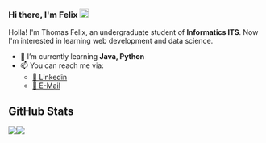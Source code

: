 ### Hi there, I'm Felix <img src="https://media.giphy.com/media/hvRJCLFzcasrR4ia7z/giphy.gif" width="18px">

Holla! I'm Thomas Felix, an undergraduate student of **Informatics ITS**. Now I'm interested in learning web development and data science.

- 🌱 I’m currently learning **Java, Python**
- 📫 You can reach me via:
  - [📘 Linkedin](https://www.linkedin.com/in/thomasfelix10/)
  - [📧 E-Mail](mailto:thomasfelixbrilliant@gmail.com)
  
## GitHub Stats
<div style="display: flex; flex-direction: row; align-items: flex-start;">
    <img src="https://github-readme-stats.vercel.app/api?username=ThomasFel&line_height=27&count_private=true&hide_border=true&show_icons=true&theme=react">
    <img src="https://github-readme-stats.vercel.app/api/top-langs/?username=ThomasFel&langs_count=4&hide_border=true&hide=html,css,blade&theme=react" />
</div>
